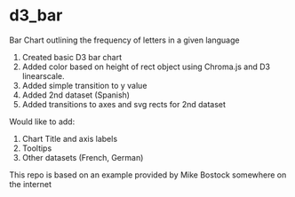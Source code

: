 # d3_bar
Bar Chart outlining the frequency of letters in a given language

1) Created basic D3 bar chart
2) Added color based on height of rect object using Chroma.js and D3 linearscale.
3) Added simple transition to y value
4) Added 2nd dataset (Spanish)
5) Added transitions to axes and svg rects for 2nd dataset

Would like to add:
1) Chart Title and axis labels
2) Tooltips
3) Other datasets (French, German)

This repo is based on an example provided by Mike Bostock somewhere on the internet
